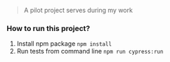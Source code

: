 > A pilot project serves during my work

### How to run this project?

1. Install npm package `npm install`
2. Run tests from command line `npm run cypress:run`
